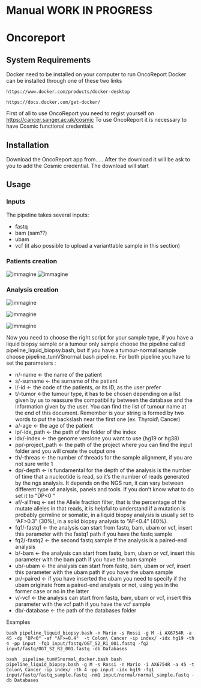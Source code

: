 # Manual WORK IN PROGRESS
# Oncoreport

## System Requirements

Docker need to be installed on your computer to run OncoReport
Docker can be installed through one of these two links

```
https://www.docker.com/products/docker-desktop

https://docs.docker.com/get-docker/
```

First of all to use OncoReport you need to regist yourself on https://cancer.sanger.ac.uk/cosmic
To use OncoReport it is necessary to have Cosmic functional credentials.

## Installation


Download the OncoReport app from.....
After the download it will be ask to you to add the Cosmic credential.
The download will start
 

## Usage 
### Inputs
The pipeline takes several inputs:
-	fastq  
-	bam (sam??)
-	ubam
-	vcf (it also possible to upload a varianttable sample in this section)

### Patients creation

![immagine](https://user-images.githubusercontent.com/57007795/151526164-a1d0842f-474f-47f1-a13d-0ac3ca3f3a0f.png)
![immagine](https://user-images.githubusercontent.com/57007795/151528305-9143aa13-792c-4ca7-8285-539f54bef7ff.png)


### Analysis creation


![immagine](https://user-images.githubusercontent.com/57007795/151528763-78ee9838-b172-4e22-b13d-cb5ef015f184.png)

![immagine](https://user-images.githubusercontent.com/57007795/151537926-0c81f8b3-a467-478e-ab77-f789aee4cf60.png)

![immagine](https://user-images.githubusercontent.com/57007795/151538534-f52ed764-bd03-4d1e-b4f9-ee0b69348ca9.png)


Now you need to choose the right script for your sample type, if you have a liquid biopsy sample or a tumour only sample choose the pipeline called pipeline_liquid_biopsy.bash, but if you have a tumour-normal sample choose pipeline_tumVSnormal.bash pipeline. 
For both pipeline you have to set the parameters : 
- n/-name <- the name of the patient
- s/-surname <- the surname of the patient
- i/-id <- the code of the patients, or its ID, as the user prefer
- t/-tumor <-the tumour type, it has to be chosen depending on a list given by us to reassure the compatibility between the database and the information given by the user. You can find the list of tumour name at the end of this document. Remember is your string is formed by two words to put the backslash near the first one (ex. Thyroid\ Cancer)
- a/-age <- the age of the patient
- ip/-idx_path <- the path of the folder of the index 
- idx/-index <- the genome versione you want to use (hg19 or hg38)
- pp/-project_path <- the path of the project where you can find the input folder and you will create the output one
- th/-threas <- the number of threads for the sample alignment, if you are not sure write 1
- dp/-depth <- is fundamental for the depth of the analysis is the number of time that a nucleotide is read, so it’s the number of reads generated by the ngs analysis. It depends on the NGS run, it can vary between different type of analysis, panels and tools. If you don’t know what to do set it to “DP<0 “
- af/-allfreq <- set the Allele fraction filter, that is the percentage of the mutate alleles in that reads, it is helpful to understand if a mutation is probably germline or somatic, in a liquid biopsy analysis is usually set to “AF>0.3” (30%), in a solid biopsy analysis to “AF<0.4” (40%).
- fq1/-fastq1 <- the analysis can start from fastq, bam, ubam or vcf, insert this parameter with the fastq1 path if you have the fastq sample
- fq2/-fastq2 <- the second fastq sample if the analysis is a paired-end analysis
- b/-bam <- the analysis can start from fastq, bam, ubam or vcf, insert this parameter with the bam path if you have the bam sample 
- ub/-ubam <-  the analysis can start from fastq, bam, ubam or vcf, insert this parameter with the ubam path if you have the ubam sample
- pr/-paired <-  if you have inserted the ubam you need to specify if the ubam originate from a paired-end analysis or not, using yes in the former case or no in the latter 
- v/-vcf <-  the analysis can start from fastq, bam, ubam or vcf, insert this parameter with the vcf path if you have the vcf sample
- db/-database <- the path of the databases folder

Examples
```
bash pipeline_liquid_biopsy.bash -n Mario -s Rossi -g M -i AX6754R -a 45 -dp "DP<0" -af "AF>=0.4"  -t Colon\ Cancer -ip index/ -idx hg19 -th 4 -pp input -fq1 input/fastq/OGT_S2_R1_001.fastq -fq2 input/fastq/OGT_S2_R2_001.fastq -db Databases
```
```
bash  pipeline_tumVSnormal_docker.bash bash pipeline_liquid_biopsy.bash -g M -s Rossi -n Mario -i AX6754R -a 45 -t Colon\ Cancer -ip index/ -th 4 -pp input -idx hg19 -fq1 input/fastq/fastq_sample.fastq -nm1 input/normal/normal_sample.fastq -db Databases
```

